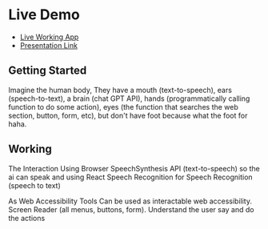 # Live Demo

- [Live Working App](https://teamnexus.tech)
- [Presentation Link](https://www.canva.com/design/DAF9mDsvl8g/mXD-rwCxJOyp2VKYqxvNrg/view)

## Getting Started 
Imagine the human body, They have a mouth (text-to-speech), ears (speech-to-text), a brain (chat GPT API), hands (programmatically calling function to do some action), eyes (the function that searches the web section, button, form, etc), but don't have foot because what the foot for haha.

## Working 
The Interaction
Using Browser SpeechSynthesis API (text-to-speech) so the ai can speak and using React Speech Recognition for Speech Recognition (speech to text)

As Web Accessibility Tools
Can be used as interactable web accessibility.
Screen Reader (all menus, buttons, form). Understand the user say and do the actions
